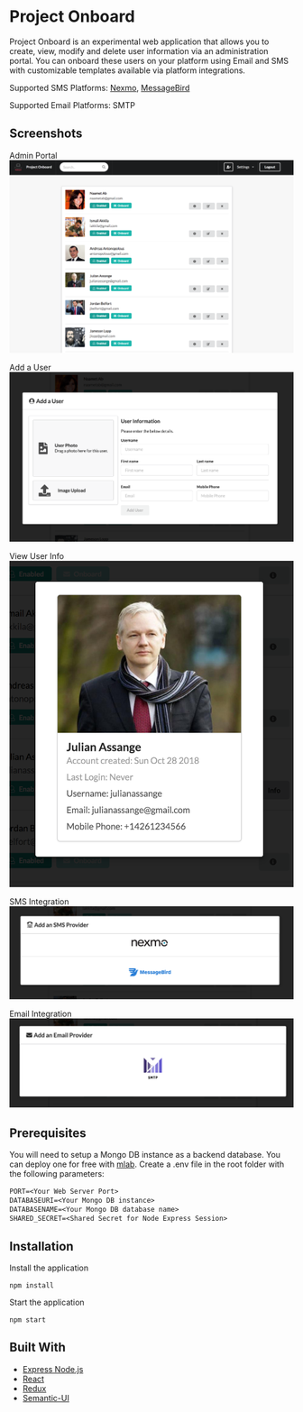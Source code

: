 # Project Onboard
Project Onboard is an experimental web application that allows you to create, view, modify and delete user information via an administration portal.
You can onboard these users on your platform using Email and SMS with customizable templates available via platform integrations.

Supported SMS Platforms: [Nexmo](https://www.nexmo.com), [MessageBird](https://www.messagebird.com)

Supported Email Platforms: SMTP

## Screenshots
Admin Portal
![Alt text](/screenshots/Portal.png?raw=true "Admin Portal")

Add a User
![Alt text](/screenshots/AddUser.png?raw=true "Add a User")

View User Info
![Alt text](/screenshots/UserInfo.png?raw=true "View User Info")

SMS Integration
![Alt text](/screenshots/SMSGateways.png?raw=true "SMS Integration")

Email Integration
![Alt text](/screenshots/EmailSMTP.png?raw=true "Email Integration")

## Prerequisites
You will need to setup a Mongo DB instance as a backend database. You can deploy one for free with [mlab](https://mlab.com).
Create a .env file in the root folder with the following parameters:
```
PORT=<Your Web Server Port>
DATABASEURI=<Your Mongo DB instance>
DATABASENAME=<Your Mongo DB database name>
SHARED_SECRET=<Shared Secret for Node Express Session>
```

## Installation
Install the application
```
npm install
```
Start the application
```
npm start
```

## Built With
* [Express Node.js](https://expressjs.com)
* [React](https://reactjs.org)
* [Redux](https://redux.js.org)
* [Semantic-UI](https://semantic-ui.com)
